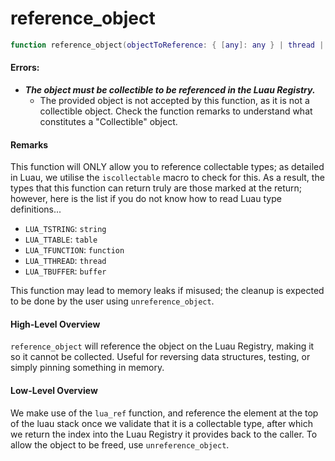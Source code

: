 # reference\_object

```lua
function reference_object(objectToReference: { [any]: any } | thread | userdata | (...any) -> (...any) | buffer | string): number
```

#### Errors:

* _**The object must be collectible to be referenced in the Luau Registry.**_
  * The provided object is not accepted by this function, as it is not a collectible object. Check the function remarks to understand what constitutes a "Collectible" object.

#### Remarks

This function will ONLY allow you to reference collectable types; as detailed in Luau, we utilise the `iscollectable` macro to check for this. As a result, the types that this function can return truly are those marked at the return; however, here is the list if you do not know how to read Luau type definitions...

* `LUA_TSTRING`: `string`
* `LUA_TTABLE`: `table`
* `LUA_TFUNCTION`: `function`
* `LUA_TTHREAD`: `thread`
* `LUA_TBUFFER`: `buffer`


This function may lead to memory leaks if misused; the cleanup is expected to be done by the user using `unreference_object`.

#### High-Level Overview

`reference_object` will reference the object on the Luau Registry, making it so it cannot be collected. Useful for reversing data structures, testing, or simply pinning something in memory.

#### Low-Level Overview

We make use of the `lua_ref` function, and reference the element at the top of the luau stack once we validate that it is a collectable type, after which we return the index into the Luau Registry it provides back to the caller. To allow the object to be freed, use `unreference_object`.